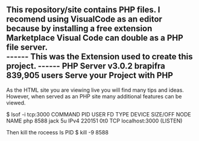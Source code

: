 This repository/site contains PHP files. I recomend using VisualCode as an editor because by installing a free extension Marketplace Visual Code can double as a PHP file server.   
------ This was the Extension used to create this project. ------
PHP Server v3.0.2
brapifra 839,905 users
Serve your Project with PHP
------------------------------------------------------------------
As the HTML site you are viewing live you will find many tips and ideas. However, when served as an PHP site many additional features can be viewed.



$ lsof -i tcp:3000
COMMAND  PID USER   FD   TYPE DEVICE SIZE/OFF NODE NAME
php     8588 jack    5u  IPv4 220151      0t0  TCP localhost:3000 (LISTEN)

Then kill the roceess Is PID
$ kill -9 8588  
